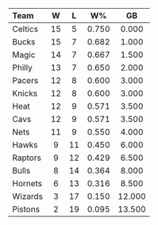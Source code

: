 | Team                             |  W  |  L  |  W%   |   GB   |
|:---------------------------------|:---:|:---:|:-----:|:------:|
| [](/r/bostonceltics) Celtics     | 15  |  5  | 0.750 | 0.000  |
| [](/r/mkebucks) Bucks            | 15  |  7  | 0.682 | 1.000  |
| [](/r/orlandomagic) Magic        | 14  |  7  | 0.667 | 1.500  |
| [](/r/sixers) Philly             | 13  |  7  | 0.650 | 2.000  |
| [](/r/pacers) Pacers             | 12  |  8  | 0.600 | 3.000  |
| [](/r/nyknicks) Knicks           | 12  |  8  | 0.600 | 3.000  |
| [](/r/heat) Heat                 | 12  |  9  | 0.571 | 3.500  |
| [](/r/clevelandcavs) Cavs        | 12  |  9  | 0.571 | 3.500  |
| [](/r/gonets) Nets               | 11  |  9  | 0.550 | 4.000  |
| [](/r/atlantahawks) Hawks        |  9  | 11  | 0.450 | 6.000  |
| [](/r/torontoraptors) Raptors    |  9  | 12  | 0.429 | 6.500  |
| [](/r/chicagobulls) Bulls        |  8  | 14  | 0.364 | 8.000  |
| [](/r/charlottehornets) Hornets  |  6  | 13  | 0.316 | 8.500  |
| [](/r/washingtonwizards) Wizards |  3  | 17  | 0.150 | 12.000 |
| [](/r/detroitpistons) Pistons    |  2  | 19  | 0.095 | 13.500 |